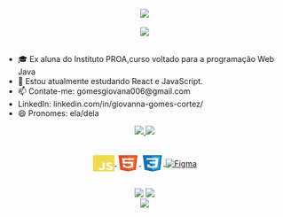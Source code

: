 

<p align="center">
  <img src="https://readme-typing-svg.herokuapp.com/?lines=Hello,+World.+;&font=Press+Start+2P&color=D62896&center=true&width=800&height=50">
</p>
<p align="center">
  <img src="https://readme-typing-svg.herokuapp.com/?lines=Me+chamo+Giovanna.+Seja+bem-vinde!;&font=Press+Start+2P&color=D62896&center=true&width=800&height=50">
</p>


##

<!--sobre mim -->
<div>
<ul>
    <li>🎓 Ex aluna do Instituto PROA,curso voltado para a programação Web Java</li>
    <li>🌱 Estou atualmente estudando React e JavaScript. </li>
    <li>📫 Contate-me: gomesgiovana006@gmail.com </li>
    <li>LinkedIn: linkedin.com/in/giovanna-gomes-cortez/ </li>
    <li>😄 Pronomes: ela/dela </li>
</ul>
</div>

<!-- stats -->
<div align="center">
<a href="https://github.com/annavoigg">
  <img height="165em" src="https://github-readme-stats.vercel.app/api?username=annavoigg&show_icons=true&theme=synthwave&include_all_commits=true&count_private=true"/>
  <img height="165" src="https://github-readme-stats.vercel.app/api/top-langs/?username=annavoigg&layout=compact&langs_count=7&theme=synthwave"/>
</div>
<div style="display: inline_block"><br>
  
  <div style="display: inline_block" align="center"><br>
  <img align="center" alt="Símbolo JavaScript" height="30" width="40" src="https://raw.githubusercontent.com/devicons/devicon/master/icons/javascript/javascript-plain.svg">
  <img align="center" alt="Símbolo HTML" height="30" width="40" src="https://raw.githubusercontent.com/devicons/devicon/master/icons/html5/html5-original.svg">
  <img align="center" alt="Símbolo CSS" height="30" width="40" src="https://raw.githubusercontent.com/devicons/devicon/master/icons/css3/css3-original.svg">
   <img alt="Figma" align="center" height="30" width="30" src="https://cdn.jsdelivr.net/gh/devicons/devicon/icons/figma/figma-original.svg">
  <!-- Mais Icons: https://devicon.dev/ -->
  </div>
  
  ##
  
<!--   icones -->
 <div align="center"> 
  <a href = "mailto:gomesgiovanna006@gmail.com"><img src="https://img.shields.io/badge/-Gmail-%23333?style=for-the-badge&logo=gmail&logoColor=white" target="_blank"></a>
  <a href="https://www.linkedin.com/in/giovanna-gomes-cortez-790197229/" target="_blank"><img src="https://img.shields.io/badge/-LinkedIn-%230077B5?style=for-the-badge&logo=linkedin&logoColor=white" target="_blank"></a>
</div> 
  <div align="center"><img src="https://github.com/annavoigg/annavoigg/blob/output/github-contribution-grid-snake.svg"/>
  
